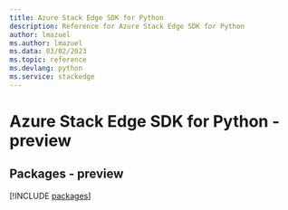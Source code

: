 ```yaml
---
title: Azure Stack Edge SDK for Python
description: Reference for Azure Stack Edge SDK for Python
author: lmazuel
ms.author: lmazuel
ms.data: 03/02/2023
ms.topic: reference
ms.devlang: python
ms.service: stackedge
---
```

# Azure Stack Edge SDK for Python - preview
## Packages - preview
[!INCLUDE [packages](stack-edge-index.md)]